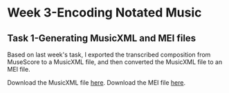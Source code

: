 # Week 3-Encoding Notated Music
## Task 1-Generating MusicXML and MEI files
Based on last week's task, I exported the transcribed composition from MuseScore to a MusicXML file, and then converted the MusicXML file to an MEI file.

 Download the MusicXML file [here](Blank.Space.Taylor.Swift.musicmxl).
 Download the MEI file [here](Blank.Space.Taylor.Swift.mei).
